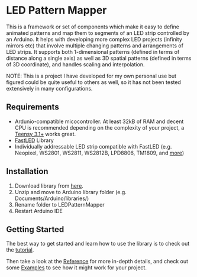 # LED Pattern Mapper
This is a framework or set of components which make it easy to define animated patterns and map them to segments of an LED strip controlled by an Arduino. It helps with developing more complex LED projects (infinity mirrors etc) that involve multiple changing patterns and arrangements of LED strips. It supports both 1-dimensional patterns (defined in terms of distance along a single axis) as well as 3D spatial patterns (defined in terms of 3D coordinate), and handles scaling and interpolation. 

NOTE: This is a project I have developed for my own personal use but figured could be quite useful to others as well, so it has not been tested extensively in many configurations.

## Requirements

 - Ardunio-compatible micocontroller. At least 32kB of RAM and decent CPU is recommended depending on the complexity of your project, a [Teensy 3.1+](https://www.pjrc.com/teensy/index.html) works great.
 - [FastLED](http://fastled.io/) Library
 - Individually addressable LED strip compatible with FastLED (e.g. Neopixel, WS2801, WS2811, WS2812B, LPD8806, TM1809, and [more](https://github.com/FastLED/FastLED/wiki/Chipset-reference))

## Installation

 1. Download library from [here](https://github.com/Finndersen/LEDController/archive/master.zip).
 2. Unzip and move to Arduino library folder (e.g. Documents/Arduino/libraries/)
 3. Rename folder to LEDPatternMapper
 4. Restart Arduino IDE

## Getting Started
The best way to get started and learn how to use the library is to check out the [tutorial](https://github.com/Finndersen/LEDController/wiki/Tutorial).

Then take a look at the [Reference](https://github.com/Finndersen/LEDController/wiki/Reference) for more in-depth details, and check out some [Examples](https://github.com/Finndersen/LEDController/wiki/Examples) to see how it might work for your project.
